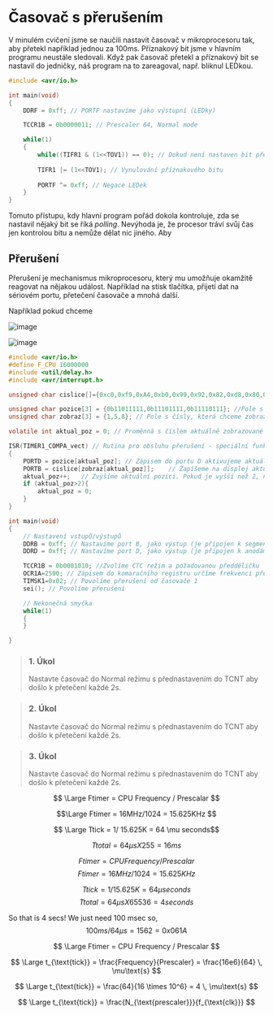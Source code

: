 # Časovač s přerušením

V minulém cvičení jsme se naučili nastavit časovač v mikroprocesoru tak, aby přetekl například jednou za 100ms. Příznakový bit jsme v hlavním programu neustále sledovali. Když pak časovač přetekl a příznakový bit se nastavil do jedničky, náš program na to zareagoval, např. bliknul LEDkou.

```c
#include <avr/io.h>

int main(void)
{
	DDRF = 0xff; // PORTF nastavíme jako výstupní (LEDky)

	TCCR1B = 0b0000011; // Prescaler 64, Normal mode

	while(1)
	{
		while((TIFR1 & (1<<TOV1)) == 0); // Dokud není nastaven bit přetečení časovače, nedělej nic
		
		TIFR1 |= (1<<TOV1); // Vynulování příznakového bitu
		
		PORTF ^= 0xff; // Negace LEDek
	}
}
```

Tomuto přístupu, kdy hlavní program pořád dokola kontroluje, zda se nastavil nějaký bit se říká *polling*. Nevýhoda je, že procesor tráví svůj čas jen kontrolou bitu a nemůže dělat nic jiného. Aby 

## Přerušení
Přerušení je mechanismus mikroprocesoru, který mu umožňuje okamžitě reagovat na nějakou událost. Například na stisk tlačítka, přijetí dat na sériovém portu, přetečení časovače a mnohá další.

Například pokud chceme 

![image](https://github.com/user-attachments/assets/bba2d83e-c752-4c72-a31f-fc065e720727)







![image](https://github.com/user-attachments/assets/d318174c-cbe7-4fe9-9a21-7af3dff00903)


```C
#include <avr/io.h>
#define F_CPU 16000000
#include <util/delay.h>
#include <avr/interrupt.h>

unsigned char cislice[]={0xc0,0xf9,0xA4,0xb0,0x99,0x92,0x82,0xd8,0x80,0x90,0x88,0x83,0xc6,0xA1,0x86,0x8e};

unsigned char pozice[3] = {0b11011111,0b11101111,0b11110111}; //Pole s hodnotami pro port D, které zapnou anodu dané pozice
unsigned char zobraz[3] = {1,5,8}; // Pole s čísly, která chceme zobrazovat

volatile int aktual_poz = 0; // Proměnná s číslem aktuálně zobrazované pozice. Protože do ní zapisujeme během přerušení, musíme použít typ *volatile*

ISR(TIMER1_COMPA_vect) // Rutina pro obsluhu přerušení - speciální funkce, která se vykoná při přerušení
{
	PORTD = pozice[aktual_poz]; // Zápisem do portu D aktivujeme aktuální pozici displeje
	PORTB = cislice[zobraz[aktual_poz]];	// Zapíšeme na displej aktuální prvek z pole
	aktual_poz++;	// Zvýšíme aktuální pozici. Pokud je vyšší než 2, nastavíme ji do nuly
	if (aktual_poz>2){
		aktual_poz = 0;
	}	
}

int main(void)
{
	// Nastavení vstupů/výstupů
	DDRB = 0xff; // Nastavíme port B, jako výstup (je připojen k segmentům displeje)
	DDRD = 0xff; // Nastavíme port D, jako výstup (je připojen k anodám, řídí, která číslice je aktivní)

	TCCR1B = 0b0001010; //Zvolíme CTC režim a požadovanou předděličku
	OCR1A=2500;	// Zápisem do komaračního registru určíme frekvenci přetečení ćítače
	TIMSK1=0x02; // Povolíme přerušení od časovače 1
	sei(); // Povolíme přerušení

	// Nekonečná smyčka
	while(1)
	{
	}

}
```

>### 1. Úkol
>Nastavte časovač do Normal režimu s přednastavením do TCNT aby došlo k přetečení každé 2s.

>### 2. Úkol
>Nastavte časovač do Normal režimu s přednastavením do TCNT aby došlo k přetečení každé 2s.


>### 3. Úkol
>Nastavte časovač do Normal režimu s přednastavením do TCNT aby došlo k přetečení každé 2s.




<script type="text/javascript" id="MathJax-script" async
  src="https://cdn.jsdelivr.net/npm/mathjax@3/es5/tex-svg.js">https://github.com/TomasChovanec/MIT/blob/main/sandbox.md
</script>

$$ \Large Ftimer = CPU Frequency / Prescalar $$

$$\Large Ftimer = 16MHz/1024 = 15.625KHz $$

$$ \Large Ttick = 1/ 15.625K = 64 \mu seconds$$

$$Ttotal = 64\mu s X 255 = 16ms$$


$$Ftimer = CPU Frequency/Prescalar $$ $$Ftimer = 16MHz/1024 = 15.625KHz $$

$$Ttick = 1/ 15.625K = 64 \mu seconds$$ $$Ttotal = 64\mu s X 65536 = 4 seconds$$

So that is 4 secs! We just need 100 msec so, $$100ms/64\mu s = 1562 = 0x061A$$

$$ \Large Ftimer = CPU Frequency / Prescalar $$

$$
\Large t_{\text{tick}} = \frac{Frequency}{Prescaler} = \frac{16e6}{64} \, \mu\text{s}
$$

$$
\Large t_{\text{tick}} = \frac{64}{16 \times 10^6} = 4 \, \mu\text{s}
$$

$$
\Large t_{\text{tick}} = \frac{N_{\text{prescaler}}}{f_{\text{clk}}}
$$
